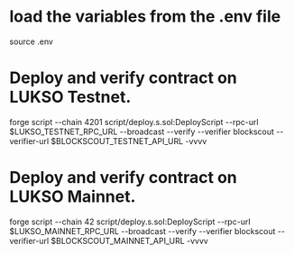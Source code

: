 # load the variables from the .env file
source .env

# Deploy and verify contract on LUKSO Testnet.
forge script --chain 4201 script/deploy.s.sol:DeployScript --rpc-url $LUKSO_TESTNET_RPC_URL --broadcast --verify --verifier blockscout --verifier-url $BLOCKSCOUT_TESTNET_API_URL -vvvv

# Deploy and verify contract on LUKSO Mainnet.
forge script --chain 42 script/deploy.s.sol:DeployScript --rpc-url $LUKSO_MAINNET_RPC_URL --broadcast --verify --verifier blockscout --verifier-url $BLOCKSCOUT_MAINNET_API_URL -vvvv
